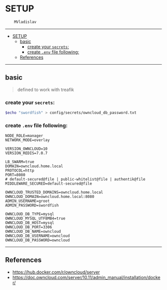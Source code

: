 # SETUP

```sh
    MVladislav
```

---

- [SETUP](#setup)
  - [basic](#basic)
    - [create your `secrets`:](#create-your-secrets)
    - [create `.env` file following:](#create-env-file-following)
  - [References](#references)

---

## basic

> defined to work with treafik

### create your `secrets`:

```sh
$echo "swordfish" > config/secrets/owncloud_db_password.txt
```

### create `.env` file following:

```env
NODE_ROLE=manager
NETWORK_MODE=overlay

VERSION_OWNCLOUD=10
VERSION_REDIS=7.0.7

LB_SWARM=true
DOMAIN=owncloud.home.local
PROTOCOL=http
PORT=8080
# default-secured@file | public-whitelist@file | authentik@file
MIDDLEWARE_SECURED=default-secured@file

OWNCLOUD_TRUSTED_DOMAINS=owncloud.home.local
OWNCLOUD_DOMAIN=owncloud.home.local:8080
ADMIN_USERNAME=groot
ADMIN_PASSWORD=swordfish

OWNCLOUD_DB_TYPE=mysql
OWNCLOUD_MYSQL_UTF8MB4=true
OWNCLOUD_DB_HOST=mysql
OWNCLOUD_DB_PORT=3306
OWNCLOUD_DB_NAME=owncloud
OWNCLOUD_DB_USERNAME=owncloud
OWNCLOUD_DB_PASSWORD=owncloud
```

---

## References

- <https://hub.docker.com/r/owncloud/server>
- <https://doc.owncloud.com/server/10.11/admin_manual/installation/docker/>
